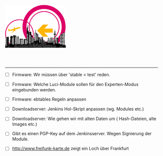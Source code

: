 ![Logo](https://raw.githubusercontent.com/oszilloskop/DiesUndDas/master/logo-ffm.png)  

<br>
<br>

---

- [ ] Firmware: Wir müssen über 'stable < test' reden.  
- [ ] Firmware: Welche Luci-Module sollen für den Experten-Modus eingebunden werden.  
- [ ] Firmware: ebtables Regeln anpassen  
- [ ] Downloadserver: Jenkins Hol-Skript anpassen (wg. Modules etc.)  
- [ ] Downloadserver: Wie gehen wir mit alten Daten um ( Hash-Dateien, alte Images etc.)  
- [ ] Gibt es einen PGP-Key auf dem Jenkinsserver. Wegen Signierung der Module.

- [ ] http://www.freifunk-karte.de zeigt ein Loch über Frankfurt  
